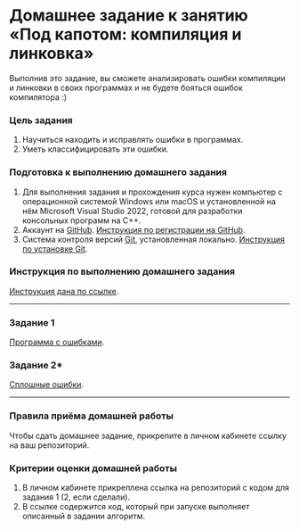 # Домашнее задание к занятию «Под капотом: компиляция и линковка»

Выполнив это задание, вы сможете анализировать ошибки компиляции и линковки в своих программах и не будете бояться ошибок компилятора :) 

### Цель задания

1. Научиться находить и исправлять ошибки в программах.
2. Уметь классифицировать эти ошибки.

### Подготовка к выполнению домашнего задания

1. Для выполнения задания и прохождения курса нужен компьютер с операционной системой Windows или macOS и установленной на нём Microsoft Visual Studio 2022, готовой для разработки консольных программ на C++.
2. Аккаунт на [GitHub](https://github.com/). [Инструкция по регистрации на GitHub](https://github.com/netology-code/cppm-homeworks/tree/main/common/sign%20up).
3. Система контроля версий [Git](https://git-scm.com/), установленная локально. [Инструкция по установке Git](https://github.com/netology-code/cppm-homeworks/tree/main/common/download).

### Инструкция по выполнению домашнего задания

[Инструкция дана по ссылке](https://github.com/netology-code/cppm-homeworks/blob/main/common/readme.md).

------

### Задание 1

[Программа с ошибками](https://github.com/netology-code/cppl-homeworks/tree/main/02/01).

### Задание 2*

[Сплошные ошибки](https://github.com/netology-code/cppl-homeworks/tree/main/02/02).

------

### Правила приёма домашней работы

Чтобы сдать домашнее задание, прикрепите в личном кабинете ссылку на ваш репозиторий.

### Критерии оценки домашней работы

1. В личном кабинете прикреплена ссылка на репозиторий с кодом для задания 1 (2, если сделали).
2. В ссылке содержится код, который при запуске выполняет описанный в задании алгоритм.





